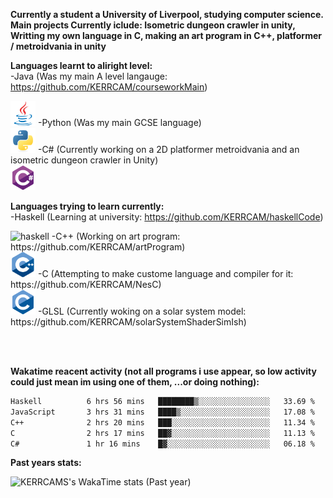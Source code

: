 **Currently a student a University of Liverpool, studying computer science. Main projects Currently iclude: Isometric dungeon crawler in unity, Writting my own language in C, making an art program in C++, platformer / metroidvania  in unity** <br>
 
<!--! 
![Wakatime lifetime stats](https://github-readme-stats.vercel.app/api/wakatime?username=KERRCAM) 
![Top Langs](https://github-readme-stats.vercel.app/api/top-langs/?username=KERRCAM&hide=CMake,Makefile,C) 
--> 
**Languages learnt to aliright level:** <br>
-Java (Was my main A level langauge: https://github.com/KERRCAM/courseworkMain) <br> 

<img src="https://raw.githubusercontent.com/devicons/devicon/master/icons/java/java-original.svg" alt="java" width="40" height="40"/> 
-Python (Was my main GCSE language) <br>

<img src="https://raw.githubusercontent.com/devicons/devicon/master/icons/python/python-original.svg" alt="python" width="40" height="40"/>
-C# (Currently working on a 2D platformer metroidvania and an isometric dungeon crawler in Unity) <br>

<img src="https://raw.githubusercontent.com/devicons/devicon/master/icons/csharp/csharp-original.svg" alt="csharp" width="40" height="40"/> 


**Languages trying to learn currently:** <br>
-Haskell (Learning at university: https://github.com/KERRCAM/haskellCode) <br> 

<img src="https://upload.wikimedia.org/wikipedia/commons/1/1c/Haskell-Logo.svg" alt="haskell" width="40" height="40"/>
-C++ (Working on art program: https://github.com/KERRCAM/artProgram) <br>

<img src="https://raw.githubusercontent.com/devicons/devicon/master/icons/cplusplus/cplusplus-original.svg" alt="cplusplus" width="40" height="40"/>
-C (Attempting to make custome language and compiler for it: https://github.com/KERRCAM/NesC) <br>  

<img src="https://raw.githubusercontent.com/devicons/devicon/master/icons/c/c-original.svg" alt="c" width="40" height="40"/> 
 -GLSL (Currently woking on a solar system model: https://github.com/KERRCAM/solarSystemShaderSimIsh)<br>
 <br>


<p align="left"> <a href="https://www.cprogramming.com/" target="_blank" rel="noreferrer">  </a> <a href="https://www.w3schools.com/cpp/" target="_blank" rel="noreferrer">  </a> <a href="https://www.w3schools.com/cs/" target="_blank" rel="noreferrer">  </a> <a href="https://www.haskell.org/" target="_blank" rel="noreferrer">  </a> <a href="https://www.java.com" target="_blank" rel="noreferrer">  </a> <a href="https://developer.mozilla.org/en-US/docs/Web/JavaScript" target="_blank" rel="noreferrer">  </a> <a href="https://kotlinlang.org" target="_blank" rel="noreferrer">  </a> <a href="https://nodejs.org" target="_blank" rel="noreferrer">  </a> <a href="https://www.python.org" target="_blank" rel="noreferrer">  </a> <a href="https://unity.com/" target="_blank" rel="noreferrer">  </a> </p>  
<br> 

**Wakatime reacent activity (not all programs i use appear, so low activity could just mean im using one of them, ...or doing nothing):**
<!--START_SECTION:waka-->

```txt
Haskell          6 hrs 56 mins   ████████▒░░░░░░░░░░░░░░░░   33.69 %
JavaScript       3 hrs 31 mins   ████▒░░░░░░░░░░░░░░░░░░░░   17.08 %
C++              2 hrs 20 mins   ███░░░░░░░░░░░░░░░░░░░░░░   11.34 %
C                2 hrs 17 mins   ██▓░░░░░░░░░░░░░░░░░░░░░░   11.13 %
C#               1 hr 16 mins    █▓░░░░░░░░░░░░░░░░░░░░░░░   06.18 %
```

<!--END_SECTION:waka-->    

**Past years stats:**

![KERRCAMS's WakaTime stats (Past year)](https://github-readme-stats.vercel.app/api/wakatime?username=KERRCAM&layout=compact)

<!--! 
![Top Langs](https://github-readme-stats.vercel.app/api/top-langs/?username=KERRCAM&layout=compact) 
--> 




